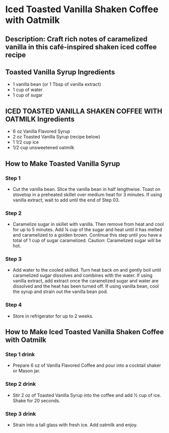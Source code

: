 # Iced Toasted Vanilla Shaken Coffee with Oatmilk

## Description: Craft rich notes of caramelized vanilla in this café-inspired shaken iced coffee recipe

## Toasted Vanilla Syrup Ingredients

- 1 vanilla bean (or 1 Tbsp of vanilla extract)
- 1 cup of water
- 1 cup of sugar

## ICED TOASTED VANILLA SHAKEN COFFEE WITH OATMILK Ingredients

- 6 oz Vanilla Flavored Syrup
- 2 oz Toasted Vanilla Syrup (recipe below)
- 1 1/2 cup ice
- 1/2 cup unsweetened oatmilk

## How to Make Toasted Vanilla Syrup

### Step 1

- Cut the vanilla bean. Slice the vanilla bean in half lengthwise. Toast on stovetop in a preheated skillet over medium heat for 3 minutes. If using vanilla extract, wait to add until the end of Step 03.

### Step 2

- Caramelize sugar in skillet with vanilla. Then remove from heat and cool for up to 5 minutes.​ Add ¼ cup of the sugar and heat until it has melted and caramelized to a golden brown. Continue this step until you have a total of 1 cup of sugar caramelized. Caution: Caramelized sugar will be hot.

### Step 3

- Add water to the cooled skilled. Turn heat back on and gently boil until caramelized sugar dissolves and combines with the water. If using vanilla extract, add extract once the caramelized sugar and water are dissolved and the heat has been turned off. If using vanilla bean, cool the syrup and strain out the vanilla bean pod.

### Step 4

- Store in refrigerator for up to 2 weeks.

## How to Make Iced Toasted Vanilla Shaken Coffee with Oatmilk

### Step 1 drink

- Prepare 6 oz of Vanilla Flavored Coffee and pour into a cocktail shaker or Mason jar.

### Step 2 drink

- Stir 2 oz of Toasted Vanilla Syrup into the coffee and add ½ cup of ice. Shake for 20 seconds.

### Step 3 drink

- Strain into a tall glass with fresh ice. Add oatmilk and enjoy.
